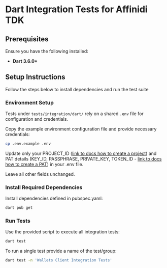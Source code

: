 # Dart Integration Tests for Affinidi TDK

## Prerequisites

Ensure you have the following installed:

- **Dart 3.6.0+**

## Setup Instructions

Follow the steps below to install dependencies and run the test suite

### Environment Setup

Tests under `tests/integration/dart/` rely on a shared `.env` file for configuration and credentials.

Copy the example environment configuration file and provide necessary credentials:

```bash
cp .env.example .env
```

Update only your PROJECT_ID ([link to docs how to create a project](https://docs.affinidi.com/docs/get-started/create-project/)) and PAT details (KEY_ID, PASSPHRASE, PRIVATE_KEY, TOKEN_ID - [link to docs how to create a PAT](https://docs.affinidi.com/dev-tools/affinidi-tdk/get-access-token/)) in your .env file.

Leave all other fields unchanged.

### Install Required Dependencies

Install dependencies defined in pubspec.yaml:

```bash
dart pub get
```

### Run Tests

Use the provided script to execute all integration tests:

```bash
dart test
```

To run a single test provide a name of the test/group:

```bash
dart test -n 'Wallets Client Integration Tests'
```
